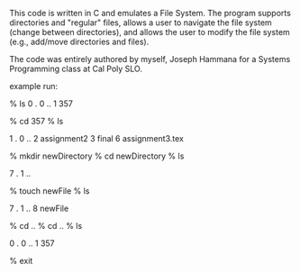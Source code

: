This code is written in C and emulates a File System. The program supports directories and "regular" files, 
allows a user to navigate the file system (change between directories), and allows the user to modify the file system (e.g., add/move directories and files).

The code was entirely authored by myself, Joseph Hammana for a Systems Programming class at Cal Poly SLO.

example run:

% ls
0  . 
0  .. 
1  357 

% cd 357
% ls

1  . 
0  .. 
2  assignment2 
3  final 
6  assignment3.tex 

% mkdir newDirectory
% cd newDirectory
% ls

7  . 
1  .. 

% touch newFile
% ls

7  . 
1  .. 
8  newFile 

% cd ..
% cd ..
% ls

0  . 
0  .. 
1  357 

% exit
